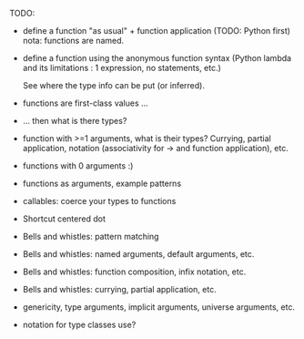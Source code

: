 

TODO:

  - define a function "as usual" + function application (TODO: Python first)
    nota: functions are named.

  - define a function using the anonymous function syntax (Python lambda and
    its limitations : 1 expression, no statements, etc.)

    See where the type info can be put (or inferred).

  - functions are first-class values ...
  
  - ... then what is there types?

  - function with >=1 arguments, what is their types? Currying, 
    partial application, notation (associativity for -> and function application), 
    etc.

  - functions with 0 arguments :)

  - functions as arguments, example patterns

  - callables: coerce your types to functions

  - Shortcut centered dot

  - Bells and whistles: pattern matching

  - Bells and whistles: named arguments, default arguments, etc.

  - Bells and whistles: function composition, infix notation, etc.

  - Bells and whistles: currying, partial application, etc.

  - genericity, type arguments, implicit arguments, universe arguments, etc.

  - notation for type classes use?
